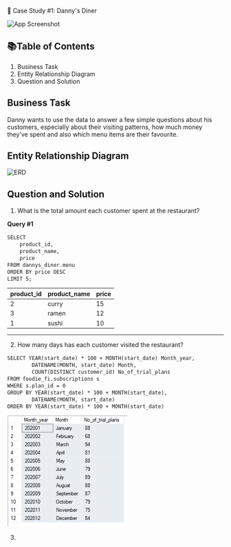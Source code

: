 
🍜 Case Study #1: Danny's Diner

![App Screenshot](https://user-images.githubusercontent.com/81607668/127727503-9d9e7a25-93cb-4f95-8bd0-20b87cb4b459.png)


## 📚Table of Contents

1. Business Task  
2. Entity Relationship Diagram  
3. Question and Solution
## Business Task

Danny wants to use the data to answer a few simple questions about his customers, especially about their visiting patterns, how much money they’ve spent and also which menu items are their favourite.

## Entity Relationship Diagram

![ERD](https://user-images.githubusercontent.com/81607668/127271130-dca9aedd-4ca9-4ed8-b6ec-1e1920dca4a8.png)

## Question and Solution

1. What is the total amount each customer spent at the restaurant?

**Query #1**

    SELECT
      	product_id,
        product_name,
        price
    FROM dannys_diner.menu
    ORDER BY price DESC
    LIMIT 5;

| product_id | product_name | price |
| ---------- | ------------ | ----- |
| 2          | curry        | 15    |
| 3          | ramen        | 12    |
| 1          | sushi        | 10    |

---

2. How many days has each customer visited the restaurant?
```
SELECT YEAR(start_date) * 100 + MONTH(start_date) Month_year,  
		DATENAME(MONTH, start_date) Month,  
		COUNT(DISTINCT customer_id) No_of_trial_plans  
FROM foodie_fi.subscriptions s  
WHERE s.plan_id = 0  
GROUP BY YEAR(start_date) * 100 + MONTH(start_date),  
		DATENAME(MONTH, start_date)  
ORDER BY YEAR(start_date) * 100 + MONTH(start_date)  
```

![ERD](2.PNG)

3. 

